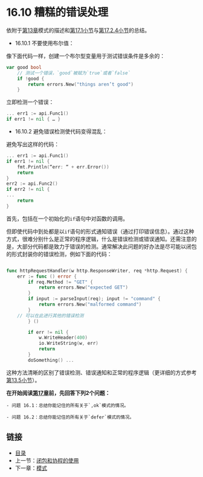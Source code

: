 # 16.10 糟糕的错误处理

依附于[第13章](13.0.md)模式的描述和[第17.1小节](17.1.md)与[第17.2.4小节](17.2.md)的总结。

- 16.10.1 不要使用布尔值：

像下面代码一样，创建一个布尔型变量用于测试错误条件是多余的：

```go
var good bool
    // 测试一个错误，`good`被赋为`true`或者`false`
    if !good {
        return errors.New("things aren’t good")
    }
```

立即检测一个错误：

```go
... err1 := api.Func1()
if err1 != nil { … }
```

- 16.10.2 避免错误检测使代码变得混乱：

避免写出这样的代码：

```go
... err1 := api.Func1()
if err1 != nil {
    fmt.Println(“err: “ + err.Error())
    return
}
err2 := api.Func2()
if err2 != nil {
...
    return
}    
```

首先，包括在一个初始化的`if`语句中对函数的调用。

但即使代码中到处都是以`if`语句的形式通知错误（通过打印错误信息）。通过这种方式，很难分别什么是正常的程序逻辑，什么是错误检测或错误通知。还需注意的是，大部分代码都是致力于错误的检测。通常解决此问题的好办法是尽可能以闭包的形式封装你的错误检测，例如下面的代码：

```go

func httpRequestHandler(w http.ResponseWriter, req *http.Request) {
    err := func () error {
        if req.Method != "GET" {
            return errors.New("expected GET")
        }
        if input := parseInput(req); input != "command" {
            return errors.New("malformed command")
        }
    // 可以在此进行其他的错误检测
        } ()

        if err != nil {
            w.WriteHeader(400)
            io.WriteString(w, err)
            return
        }
        doSomething() ...
```

这种方法清晰的区别了错误检测、错误通知和正常的程序逻辑（更详细的方式参考[第13.5小节](13.5.md)）。

**在开始阅读[第17章](17.0.md)前，先回答下列2个问题：**

    - 问题 16.1：总结你能记住的所有关于`,ok`模式的情况。

    - 问题 16.2：总结你能记住的所有关于`defer`模式的情况。


## 链接

- [目录](directory.md)
- 上一节：[闭包和协程的使用](16.9.md)
- 下一章：[模式](17.0.md)